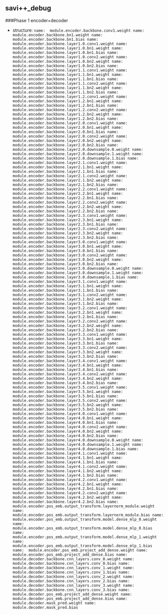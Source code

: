 ## savi++_debug

###Phase 1 encoder+decoder
* structure:
`
name:  module.encoder.backbone.conv1.weight
name:  module.encoder.backbone.bn1.weight
name:  module.encoder.backbone.bn1.bias
name:  module.encoder.backbone.layer1.0.conv1.weight
name:  module.encoder.backbone.layer1.0.bn1.weight
name:  module.encoder.backbone.layer1.0.bn1.bias
name:  module.encoder.backbone.layer1.0.conv2.weight
name:  module.encoder.backbone.layer1.0.bn2.weight
name:  module.encoder.backbone.layer1.0.bn2.bias
name:  module.encoder.backbone.layer1.1.conv1.weight
name:  module.encoder.backbone.layer1.1.bn1.weight
name:  module.encoder.backbone.layer1.1.bn1.bias
name:  module.encoder.backbone.layer1.1.conv2.weight
name:  module.encoder.backbone.layer1.1.bn2.weight
name:  module.encoder.backbone.layer1.1.bn2.bias
name:  module.encoder.backbone.layer1.2.conv1.weight
name:  module.encoder.backbone.layer1.2.bn1.weight
name:  module.encoder.backbone.layer1.2.bn1.bias
name:  module.encoder.backbone.layer1.2.conv2.weight
name:  module.encoder.backbone.layer1.2.bn2.weight
name:  module.encoder.backbone.layer1.2.bn2.bias
name:  module.encoder.backbone.layer2.0.conv1.weight
name:  module.encoder.backbone.layer2.0.bn1.weight
name:  module.encoder.backbone.layer2.0.bn1.bias
name:  module.encoder.backbone.layer2.0.conv2.weight
name:  module.encoder.backbone.layer2.0.bn2.weight
name:  module.encoder.backbone.layer2.0.bn2.bias
name:  module.encoder.backbone.layer2.0.downsample.0.weight
name:  module.encoder.backbone.layer2.0.downsample.1.weight
name:  module.encoder.backbone.layer2.0.downsample.1.bias
name:  module.encoder.backbone.layer2.1.conv1.weight
name:  module.encoder.backbone.layer2.1.bn1.weight
name:  module.encoder.backbone.layer2.1.bn1.bias
name:  module.encoder.backbone.layer2.1.conv2.weight
name:  module.encoder.backbone.layer2.1.bn2.weight
name:  module.encoder.backbone.layer2.1.bn2.bias
name:  module.encoder.backbone.layer2.2.conv1.weight
name:  module.encoder.backbone.layer2.2.bn1.weight
name:  module.encoder.backbone.layer2.2.bn1.bias
name:  module.encoder.backbone.layer2.2.conv2.weight
name:  module.encoder.backbone.layer2.2.bn2.weight
name:  module.encoder.backbone.layer2.2.bn2.bias
name:  module.encoder.backbone.layer2.3.conv1.weight
name:  module.encoder.backbone.layer2.3.bn1.weight
name:  module.encoder.backbone.layer2.3.bn1.bias
name:  module.encoder.backbone.layer2.3.conv2.weight
name:  module.encoder.backbone.layer2.3.bn2.weight
name:  module.encoder.backbone.layer2.3.bn2.bias
name:  module.encoder.backbone.layer3.0.conv1.weight
name:  module.encoder.backbone.layer3.0.bn1.weight
name:  module.encoder.backbone.layer3.0.bn1.bias
name:  module.encoder.backbone.layer3.0.conv2.weight
name:  module.encoder.backbone.layer3.0.bn2.weight
name:  module.encoder.backbone.layer3.0.bn2.bias
name:  module.encoder.backbone.layer3.0.downsample.0.weight
name:  module.encoder.backbone.layer3.0.downsample.1.weight
name:  module.encoder.backbone.layer3.0.downsample.1.bias
name:  module.encoder.backbone.layer3.1.conv1.weight
name:  module.encoder.backbone.layer3.1.bn1.weight
name:  module.encoder.backbone.layer3.1.bn1.bias
name:  module.encoder.backbone.layer3.1.conv2.weight
name:  module.encoder.backbone.layer3.1.bn2.weight
name:  module.encoder.backbone.layer3.1.bn2.bias
name:  module.encoder.backbone.layer3.2.conv1.weight
name:  module.encoder.backbone.layer3.2.bn1.weight
name:  module.encoder.backbone.layer3.2.bn1.bias
name:  module.encoder.backbone.layer3.2.conv2.weight
name:  module.encoder.backbone.layer3.2.bn2.weight
name:  module.encoder.backbone.layer3.2.bn2.bias
name:  module.encoder.backbone.layer3.3.conv1.weight
name:  module.encoder.backbone.layer3.3.bn1.weight
name:  module.encoder.backbone.layer3.3.bn1.bias
name:  module.encoder.backbone.layer3.3.conv2.weight
name:  module.encoder.backbone.layer3.3.bn2.weight
name:  module.encoder.backbone.layer3.3.bn2.bias
name:  module.encoder.backbone.layer3.4.conv1.weight
name:  module.encoder.backbone.layer3.4.bn1.weight
name:  module.encoder.backbone.layer3.4.bn1.bias
name:  module.encoder.backbone.layer3.4.conv2.weight
name:  module.encoder.backbone.layer3.4.bn2.weight
name:  module.encoder.backbone.layer3.4.bn2.bias
name:  module.encoder.backbone.layer3.5.conv1.weight
name:  module.encoder.backbone.layer3.5.bn1.weight
name:  module.encoder.backbone.layer3.5.bn1.bias
name:  module.encoder.backbone.layer3.5.conv2.weight
name:  module.encoder.backbone.layer3.5.bn2.weight
name:  module.encoder.backbone.layer3.5.bn2.bias
name:  module.encoder.backbone.layer4.0.conv1.weight
name:  module.encoder.backbone.layer4.0.bn1.weight
name:  module.encoder.backbone.layer4.0.bn1.bias
name:  module.encoder.backbone.layer4.0.conv2.weight
name:  module.encoder.backbone.layer4.0.bn2.weight
name:  module.encoder.backbone.layer4.0.bn2.bias
name:  module.encoder.backbone.layer4.0.downsample.0.weight
name:  module.encoder.backbone.layer4.0.downsample.1.weight
name:  module.encoder.backbone.layer4.0.downsample.1.bias
name:  module.encoder.backbone.layer4.1.conv1.weight
name:  module.encoder.backbone.layer4.1.bn1.weight
name:  module.encoder.backbone.layer4.1.bn1.bias
name:  module.encoder.backbone.layer4.1.conv2.weight
name:  module.encoder.backbone.layer4.1.bn2.weight
name:  module.encoder.backbone.layer4.1.bn2.bias
name:  module.encoder.backbone.layer4.2.conv1.weight
name:  module.encoder.backbone.layer4.2.bn1.weight
name:  module.encoder.backbone.layer4.2.bn1.bias
name:  module.encoder.backbone.layer4.2.conv2.weight
name:  module.encoder.backbone.layer4.2.bn2.weight
name:  module.encoder.backbone.layer4.2.bn2.bias
name:  module.encoder.pos_emb.output_transform.layernorm_module.weight
name:  module.encoder.pos_emb.output_transform.layernorm_module.bias
name:  module.encoder.pos_emb.output_transform.model.dense_mlp_0.weight
name:  module.encoder.pos_emb.output_transform.model.dense_mlp_0.bias
name:  module.encoder.pos_emb.output_transform.model.dense_mlp_1.weight
name:  module.encoder.pos_emb.output_transform.model.dense_mlp_1.bias
name:  module.encoder.pos_emb.project_add_dense.weight
name:  module.encoder.pos_emb.project_add_dense.bias
name:  module.decoder.backbone.cnn_layers.conv_0.weight
name:  module.decoder.backbone.cnn_layers.conv_0.bias
name:  module.decoder.backbone.cnn_layers.conv_1.weight
name:  module.decoder.backbone.cnn_layers.conv_1.bias
name:  module.decoder.backbone.cnn_layers.conv_2.weight
name:  module.decoder.backbone.cnn_layers.conv_2.bias
name:  module.decoder.backbone.cnn_layers.conv_3.weight
name:  module.decoder.backbone.cnn_layers.conv_3.bias
name:  module.decoder.pos_emb.project_add_dense.weight
name:  module.decoder.pos_emb.project_add_dense.bias
name:  module.decoder.mask_pred.weight
name:  module.decoder.mask_pred.bias
`

